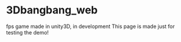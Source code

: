 # 3Dbangbang_web
fps game made in unity3D, in development
This page is made just for testing the demo!
